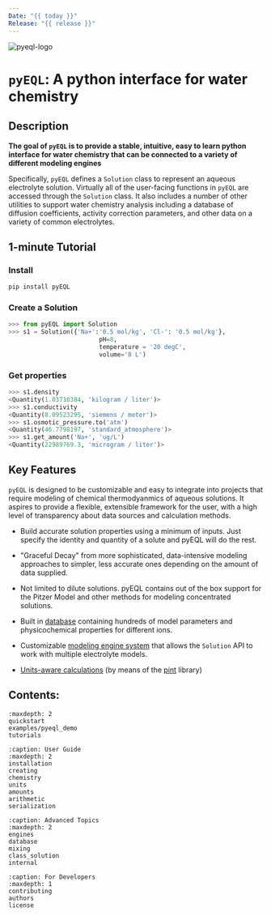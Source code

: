 ```yaml
---
Date: "{{ today }}"
Release: "{{ release }}"
---
```


![pyeql-logo](../pyeql-logo.png)

# `pyEQL`: A python interface for water chemistry

## Description

**The goal of `pyEQL` is to provide a stable, intuitive, easy to learn python interface
for water chemistry that can be connected to a variety of different modeling engines**

Specifically, `pyEQL` defines a `Solution` class to represent an aqueous
electrolyte solution. Virtually all of the user-facing functions in `pyEQL` are accessed
through the `Solution` class. It also includes a number of other utilities to support
water chemistry analysis including a database of diffusion coefficients, activity
correction parameters, and other data on a variety of common electrolytes.

## 1-minute Tutorial

### Install

```bash
pip install pyEQL
```

### Create a Solution

```python
>>> from pyEQL import Solution
>>> s1 = Solution({'Na+':'0.5 mol/kg', 'Cl-': '0.5 mol/kg'},
                         pH=8,
                         temperature = '20 degC',
                         volume='8 L')
```

### Get properties

```python
>>> s1.density
<Quantity(1.03710384, 'kilogram / liter')>
>>> s1.conductivity
<Quantity(8.09523295, 'siemens / meter')>
>>> s1.osmotic_pressure.to('atm')
<Quantity(46.7798197, 'standard_atmosphere')>
>>> s1.get_amount('Na+', 'ug/L')
<Quantity(22989769.3, 'microgram / liter')>
```

## Key Features

`pyEQL` is designed to be customizable and easy to integrate into projects
that require modeling of chemical thermodyanmics of aqueous solutions.
It aspires to provide a flexible, extensible framework for the user, with a
high level of transparency about data sources and calculation methods.

- Build accurate solution properties using a minimum of inputs. Just specify
  the identity and quantity of a solute and pyEQL will do the rest.

- "Graceful Decay" from more sophisticated, data-intensive modeling approaches
  to simpler, less accurate ones depending on the amount of data supplied.

- Not limited to dilute solutions. pyEQL contains out of the box support for
  the Pitzer Model and other methods for modeling concentrated solutions.

- Built in [database](https://pyeql.readthedocs.io/en/latest/database.html) containing hundreds of model
  parameters and physicochemical properties for different ions.

- Customizable [modeling engine system](engines.md) that allows the `Solution` API to
  work with multiple electrolyte models.

- [Units-aware calculations](units.md) (by means of the [pint](https://github.com/hgrecco/pint) library)

## Contents:

```{toctree}
:maxdepth: 2
quickstart
examples/pyeql_demo
tutorials
```

```{toctree}
:caption: User Guide
:maxdepth: 2
installation
creating
chemistry
units
amounts
arithmetic
serialization
```

```{toctree}
:caption: Advanced Topics
:maxdepth: 2
engines
database
mixing
class_solution
internal
```

```{toctree}
:caption: For Developers
:maxdepth: 1
contributing
authors
license
```
